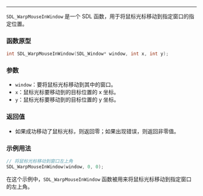 
----
`SDL_WarpMouseInWindow` 是一个 SDL 函数，用于将鼠标光标移动到指定窗口的指定位置。
### 函数原型
```c
int SDL_WarpMouseInWindow(SDL_Window* window, int x, int y);
```
### 参数
- `window`：要将鼠标光标移动到其中的窗口。
- `x`：鼠标光标要移动到的目标位置的 x 坐标。
- `y`：鼠标光标要移动到的目标位置的 y 坐标。
### 返回值
- 如果成功移动了鼠标光标，则返回零；如果出现错误，则返回非零值。
### 示例用法
```c
// 将鼠标光标移动到窗口左上角
SDL_WarpMouseInWindow(window, 0, 0);
```
在这个示例中，`SDL_WarpMouseInWindow` 函数被用来将鼠标光标移动到指定窗口的左上角。